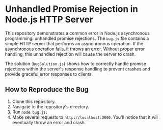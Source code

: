 # Unhandled Promise Rejection in Node.js HTTP Server

This repository demonstrates a common error in Node.js asynchronous programming: unhandled promise rejections. The `bug.js` file contains a simple HTTP server that performs an asynchronous operation.  If the asynchronous operation fails, it throws an error. Without proper error handling, this unhandled rejection will cause the server to crash.

The solution (`bugSolution.js`) shows how to correctly handle promise rejections within the server's response handling to prevent crashes and provide graceful error responses to clients.

## How to Reproduce the Bug

1. Clone this repository.
2. Navigate to the repository's directory.
3. Run `node bug.js`.
4. Make several requests to `http://localhost:3000`. You'll notice that it will eventually throw an error and crash.